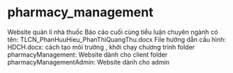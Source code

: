 # pharmacy_management
Website quản lí nhà thuốc
Báo cáo cuối cùng tiểu luận chuyên ngành có tên: TLCN_PhanHuuHieu_PhanThiQuangThu.docx
File hướng dẫn cấu hình: HDCH.docx: cách tạo môi trường , khởi chạy chương trình
folder pharmacyManagement: Website dành cho client
folder pharmacyManagementAdmin: Website dành cho admin